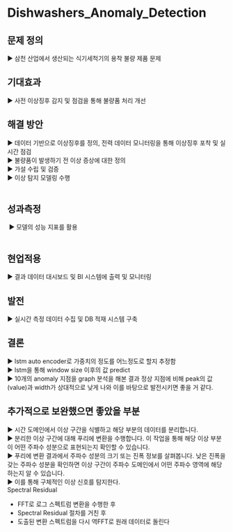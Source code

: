 # Dishwashers_Anomaly_Detection


## 문제 정의
▶ 삼천 산업에서 생산되는 식기세척기의 용착 불량 제품 문제
 
## 기대효과
▶ 사전 이상징후 감지 및 점검을 통해 불량품 처리 개선 

## 해결 방안
▶ 데이터 기반으로 이상징후를 정의, 전력 데이터 모니터링을 통해 이상징후 포착 및 실시간 점검 <br>
▶ 불량품이 발생하기 전 이상 증상에 대한 정의  <br>
▶ 가설 수립 및 검증<br>
▶ 이상 탐지 모델링 수행<br>
 
## 성과측정
 ▶ 모델의 성능 지표를 활용  
 
## 현업적용
▶ 결과 데이터 대시보드 및 BI 시스템에 출력 및 모니터링
 
## 발전
▶ 실시간 측정 데이터 수집 및 DB 적재 시스템 구축 

## 결론
▶ lstm auto encoder로 가중치의 정도를 어느정도로 할지 추정함 <br>
▶ lstm을 통해 window size 이후의 값 predict <br>
▶ 10개의 anomaly 지점을 graph 분석을 해본 결과 정상 지점에 비해 peak의 값(value)과 width가 상대적으로 낮게 나와 이를 바탕으로 발전시키면 좋을 거 같다.


## 추가적으로 보완했으면 좋았을 부분 
▶ 시간 도메인에서 이상 구간을 식별하고 해당 부분의 데이터를 분리합니다. <br>
▶ 분리한 이상 구간에 대해 푸리에 변환을 수행합니다. 이 작업을 통해 해당 이상 부분이 어떤 주파수 성분으로 표현되는지 확인할 수 있습니다.<br>
▶ 푸리에 변환 결과에서 주파수 성분의 크기 또는 진폭 정보를 살펴봅니다. 낮은 진폭을 갖는 주파수 성분을 확인하면 이상 구간이 주파수 도메인에서 어떤 주파수 영역에 해당하는지 알 수 있습니다.<br>
▶ 이를 통해 구체적인 이상 신호를 탐지한다.
<br>
Spectral Residual
- FFT로 로그 스펙트럼 변환을 수행한 후
- Spectral Residual 절차를 거친 후
- 도출된 변환 스펙트럼을 다시 역FFT로 원래 데이터로 돌린다

